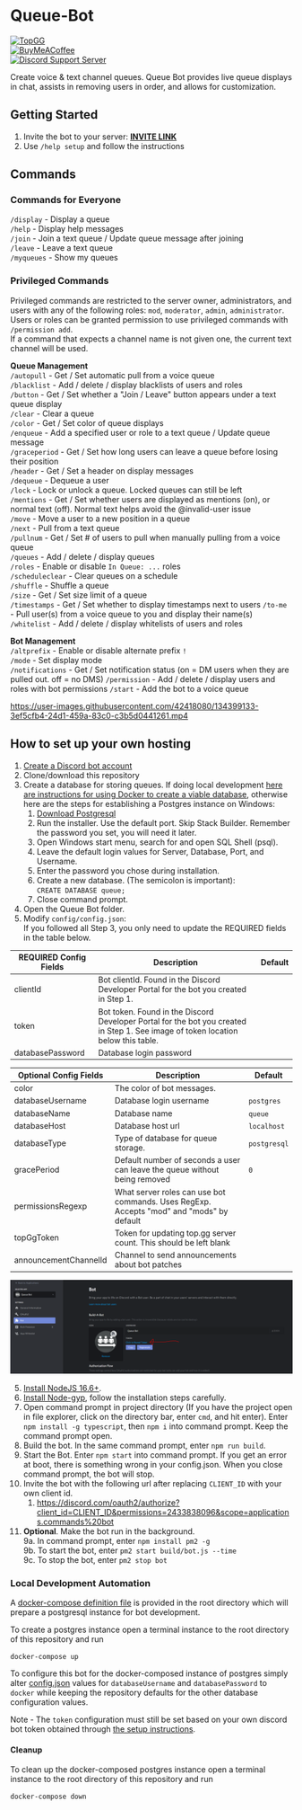   
# Queue-Bot  
  
[![TopGG](https://top.gg/api/widget/status/679018301543677959.svg?noavatar=true)](https://top.gg/bot/679018301543677959)  
[![BuyMeACoffee](https://img.shields.io/badge/BuyMeACoffee-Donate-ff9004.svg?logo=CoffeeScript&style=flat-square)](https://www.buymeacoffee.com/Arroww)  
[![Discord Support Server](https://img.shields.io/discord/678645128755150863?label=Discord&style=flat-square)](https://discord.gg/RbmfnP3)  

Create voice & text channel queues. Queue Bot provides live queue displays in chat, assists in removing users in order, and allows for customization.  

## Getting Started  
1. Invite the bot to your server: **[INVITE LINK](https://discord.com/oauth2/authorize?client_id=679018301543677959&permissions=2232511568&scope=bot%20applications.commands)**  
2. Use `/help setup` and follow the instructions  
  
## Commands  
  
### Commands for Everyone
`/display` - Display a queue  
`/help` - Display help messages  
`/join` - Join a text queue / Update queue message after joining  
`/leave` - Leave a text queue  
`/myqueues` - Show my queues  
  
### Privileged Commands  
Privileged commands are restricted to the server owner, administrators, and users with any of the following roles: `mod`, `moderator`, `admin`, `administrator`. Users or roles can be granted permission to use privileged commands with `/permission add`.  
If a command that expects a channel name is not given one, the current text channel will be used.  
  
**Queue Management**  
`/autopull` - Get / Set automatic pull from a voice queue  
`/blacklist` - Add / delete / display blacklists of users and roles  
`/button` - Get / Set whether a \"Join / Leave\" button appears under a text queue display  
`/clear` - Clear a queue  
`/color` - Get / Set color of queue displays  
`/enqueue` - Add a specified user or role to a text queue / Update queue message  
`/graceperiod` - Get / Set how long users can leave a queue before losing their position  
`/header` - Get / Set a header on display messages  
`/dequeue` - Dequeue a user  
`/lock` - Lock or unlock a queue. Locked queues can still be left  
`/mentions` - Get / Set whether users are displayed as mentions (on), or normal text (off). Normal text helps avoid the @invalid-user issue  
`/move` - Move a user to a new position in a queue  
`/next` - Pull from a text queue  
`/pullnum` - Get / Set # of users to pull when manually pulling from a voice queue  
`/queues` - Add / delete / display queues  
`/roles` - Enable or disable `In Queue: ...` roles  
`/scheduleclear` - Clear queues on a schedule  
`/shuffle` - Shuffle a queue  
`/size` - Get / Set size limit of a queue  
`/timestamps` - Get / Set whether to display timestamps next to users
`/to-me` - Pull user(s) from a voice queue to you and display their name(s)  
`/whitelist` - Add / delete / display whitelists of users and roles  

**Bot Management**  
`/altprefix` - Enable or disable alternate prefix `!`  
`/mode` - Set display mode  
`/notifications` - Get / Set notification status (on = DM users when they are pulled out. off = no DMS)
`/permission` - Add / delete / display users and roles with bot permissions
`/start` - Add the bot to a voice queue  

https://user-images.githubusercontent.com/42418080/134399133-3ef5cfb4-24d1-459a-83c0-c3b5d0441261.mp4  
  
## How to set up your own hosting  
1. [Create a Discord bot account](https://discordpy.readthedocs.io/en/latest/discord.html)
2. Clone/download this repository  
3. Create a database for storing queues. If doing local development [here are instructions for using Docker to create a viable database](#local-development-automation), otherwise here are the steps for establishing a Postgres instance on Windows:  
	1. [Download Postgresql](https://www.enterprisedb.com/downloads/postgres-postgresql-downloads)  
	2. Run the installer. Use the default port. Skip Stack Builder. Remember the password you set, you will need it later.  
	3. Open Windows start menu, search for and open SQL Shell (psql).  
	4. Leave the default login values for Server, Database, Port, and Username.  
	5. Enter the password you chose during installation.  
	6. Create a new database. (The semicolon is important):  
		`CREATE DATABASE queue;`  
	7. Close command prompt.  
4. Open the Queue Bot folder.  
5. Modify `config/config.json`:  
	If you followed all Step 3, you only need to update the REQUIRED fields in the table below.

| REQUIRED Config Fields | Description                                                                                                                       | Default |
|------------------------|-----------------------------------------------------------------------------------------------------------------------------------|---------|
| clientId               | Bot clientId. Found in the Discord Developer Portal for the bot you created in Step 1.                                            |         |
| token                  | Bot token. Found in the Discord Developer Portal for the bot you created in Step 1. See image of token location below this table. |         |
| databasePassword       | Database login password                                                                                                           |         |
  
| Optional Config Fields | Description                                                                              | Default      |
|------------------------|------------------------------------------------------------------------------------------|--------------|
| color                  | The color of bot messages.                                                               |              |
| databaseUsername		     | Database login username                                                                  | `postgres`   |
| databaseName           | Database name                                                                            | `queue`      |
| databaseHost           | Database host url                                                                        | `localhost`  |
| databaseType           | Type of database for queue storage.                                                      | `postgresql` |
| gracePeriod            | Default number of seconds a user can leave the queue without being removed               | `0`          |
| permissionsRegexp      | What server roles can use bot commands. Uses RegExp. Accepts "mod" and "mods" by default |              |
| topGgToken             | Token for updating top.gg server count. This should be left blank                        |              |
| announcementChannelId  | Channel to send announcements about bot patches                                          |              |
  
![Token Location](docs/token_location.PNG)  
  
5. [Install NodeJS 16.6+](https://discordjs.guide/preparations/#installing-node-js).  
6. [Install Node-gyp](https://github.com/nodejs/node-gyp#installation), follow the installation steps carefully.
7. Open command prompt in project directory (If you have the project open in file explorer, click on the directory bar, enter `cmd`, and hit enter).
Enter `npm install -g typescript`, then `npm i` into command prompt. Keep the command prompt open.
8. Build the bot. In the same command prompt, enter `npm run build`.  
9. Start the Bot. Enter `npm start` into command prompt. If you get an error at boot, there is something wrong in your config.json. When you close command prompt, the bot will stop.  
10. Invite the bot with the following url after replacing `CLIENT_ID` with your own client id.  
    1. https://discord.com/oauth2/authorize?client_id=CLIENT_ID&permissions=2433838096&scope=applications.commands%20bot
11. **Optional**. Make the bot run in the background.  
     9a. In command prompt, enter `npm install pm2 -g`  
     9b. To start the bot, enter `pm2 start build/bot.js --time`  
     9c. To stop the bot, enter `pm2 stop bot`  
  
### Local Development Automation
A [docker-compose definition file](docker-compose.yml) is provided in the root directory which will prepare a postgresql instance for bot development.  
  
To create a postgres instance open a terminal instance to the root directory of this repository and run  
```  
docker-compose up  
```
To configure this bot for the docker-composed instance of postgres simply alter [config.json](config/config.json) values for `databaseUsername` and `databasePassword` to `docker` while keeping the repository defaults for the other database configuration values.  
  
Note - The `token` configuration must still be set based on your own discord bot token obtained through [the setup instructions](#how-to-set-up-your-own-hosting).  
  
#### Cleanup
To clean up the docker-composed postgres instance open a terminal instance to the root directory of this repository and run  
```  
docker-compose down  
```  
